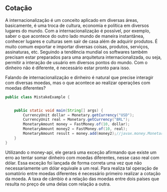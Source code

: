 ## Cotação


A internacionalização é um conceito aplicado em diversas áreas, basicamente, é uma troca de cultura, economia e política em diversos lugares do mundo. Com a internacionalização é possível, por exemplo, saber o que acontece do outro lado mundo de maneira instantânea, conhecer lugares e culturas sem sair de casa além de adquirir produtos. É muito comum exportar e importar diversas coisas, produtos, serviços, assinaturas, etc. Seguindo a tendência mundial os softwares também precisam estar preparados para uma arquitetura internacionalizada, ou seja, permitir a interação de usuário em diversos pontos do mundo. Com o dinheiro não é diferente, é necessário estar pronto para isso.

Falando de internacionalização e dinheiro é natural que precise interagir com diversas moedas, mas o que acontece ao realizar operações com moedas diferentes?


```java
public class MistakeExample {


    public static void main(String[] args) {
        CurrencyUnit dollar = Monetary.getCurrency("USD");
        CurrencyUnit real = Monetary.getCurrency("BRL");
        MonetaryAmount money = FastMoney.of(10, dollar);
        MonetaryAmount money2 = FastMoney.of(10, real);
        MonetaryAmount result = money.add(money2);//javax.money.MonetaryException: Currency mismatch: USD/BRL
    }
}
```


Utilizando o money-api, ele gerará uma exceção afirmando que existe um erro ao tentar somar dinheiro com moedas diferentes, nesse caso real com dólar. Essa exceção foi lançada de forma correta uma vez que não necessariamente um dólar equivale a um real. Para realiza tal operação de somatório entre moedas diferentes é necessário primeiro realizar a cotação da moeda. A taxa de câmbio é a relação das moedas entre dois países que resulta no preço de uma delas com relação a outra. 
